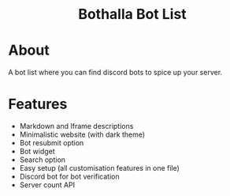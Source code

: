 <div align="center">
 <br>
 
Bothalla Bot List
=================
</div>


# About
A bot list where you can find discord bots to spice up your server.

# Features
 - Markdown and Iframe descriptions
 - Minimalistic website (with dark theme)
 - Bot resubmit option
 - Bot widget
 - Search option
 - Easy setup (all customisation features in one file)
 - Discord bot for bot verification
 - Server count API
